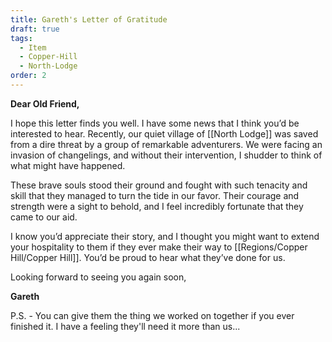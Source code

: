 ```yaml
---
title: Gareth's Letter of Gratitude
draft: true
tags:
  - Item
  - Copper-Hill
  - North-Lodge
order: 2
---
```

**Dear Old Friend,**

I hope this letter finds you well. I have some news that I think you’d be interested to hear. Recently, our quiet village of [[North Lodge]] was saved from a dire threat by a group of remarkable adventurers. We were facing an invasion of changelings, and without their intervention, I shudder to think of what might have happened.

These brave souls stood their ground and fought with such tenacity and skill that they managed to turn the tide in our favor. Their courage and strength were a sight to behold, and I feel incredibly fortunate that they came to our aid.

I know you’d appreciate their story, and I thought you might want to extend your hospitality to them if they ever make their way to [[Regions/Copper Hill/Copper Hill]]. You’d be proud to hear what they’ve done for us. 

Looking forward to seeing you again soon,

**Gareth**

P.S. - You can give them the thing we worked on together if you ever finished it. I have a feeling they'll need it more than us... 